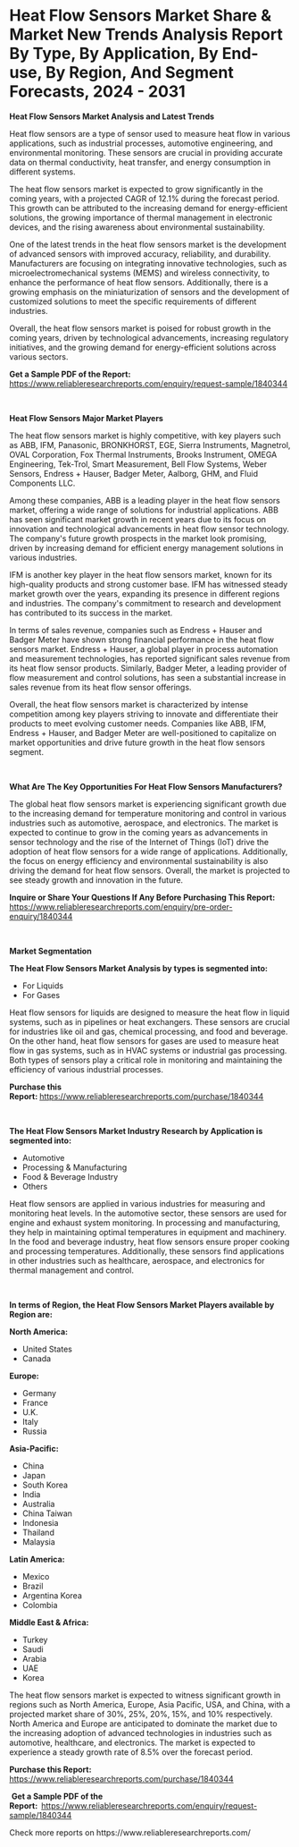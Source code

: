<p><h1>Heat Flow Sensors Market Share & Market New Trends Analysis Report By Type, By Application, By End-use, By Region, And Segment Forecasts, 2024 - 2031</h1></p><p><strong>Heat Flow Sensors Market Analysis and Latest Trends</strong></p>
<p><p>Heat flow sensors are a type of sensor used to measure heat flow in various applications, such as industrial processes, automotive engineering, and environmental monitoring. These sensors are crucial in providing accurate data on thermal conductivity, heat transfer, and energy consumption in different systems.</p><p>The heat flow sensors market is expected to grow significantly in the coming years, with a projected CAGR of 12.1% during the forecast period. This growth can be attributed to the increasing demand for energy-efficient solutions, the growing importance of thermal management in electronic devices, and the rising awareness about environmental sustainability.</p><p>One of the latest trends in the heat flow sensors market is the development of advanced sensors with improved accuracy, reliability, and durability. Manufacturers are focusing on integrating innovative technologies, such as microelectromechanical systems (MEMS) and wireless connectivity, to enhance the performance of heat flow sensors. Additionally, there is a growing emphasis on the miniaturization of sensors and the development of customized solutions to meet the specific requirements of different industries.</p><p>Overall, the heat flow sensors market is poised for robust growth in the coming years, driven by technological advancements, increasing regulatory initiatives, and the growing demand for energy-efficient solutions across various sectors.</p></p>
<p><strong>Get a Sample PDF of the Report:&nbsp;</strong> <a href="https://www.reliableresearchreports.com/enquiry/request-sample/1840344">https://www.reliableresearchreports.com/enquiry/request-sample/1840344</a></p>
<p>&nbsp;</p>
<p><strong>Heat Flow Sensors Major Market Players</strong></p>
<p><p>The heat flow sensors market is highly competitive, with key players such as ABB, IFM, Panasonic, BRONKHORST, EGE, Sierra Instruments, Magnetrol, OVAL Corporation, Fox Thermal Instruments, Brooks Instrument, OMEGA Engineering, Tek-Trol, Smart Measurement, Bell Flow Systems, Weber Sensors, Endress + Hauser, Badger Meter, Aalborg, GHM, and Fluid Components LLC.</p><p>Among these companies, ABB is a leading player in the heat flow sensors market, offering a wide range of solutions for industrial applications. ABB has seen significant market growth in recent years due to its focus on innovation and technological advancements in heat flow sensor technology. The company's future growth prospects in the market look promising, driven by increasing demand for efficient energy management solutions in various industries.</p><p>IFM is another key player in the heat flow sensors market, known for its high-quality products and strong customer base. IFM has witnessed steady market growth over the years, expanding its presence in different regions and industries. The company's commitment to research and development has contributed to its success in the market.</p><p>In terms of sales revenue, companies such as Endress + Hauser and Badger Meter have shown strong financial performance in the heat flow sensors market. Endress + Hauser, a global player in process automation and measurement technologies, has reported significant sales revenue from its heat flow sensor products. Similarly, Badger Meter, a leading provider of flow measurement and control solutions, has seen a substantial increase in sales revenue from its heat flow sensor offerings.</p><p>Overall, the heat flow sensors market is characterized by intense competition among key players striving to innovate and differentiate their products to meet evolving customer needs. Companies like ABB, IFM, Endress + Hauser, and Badger Meter are well-positioned to capitalize on market opportunities and drive future growth in the heat flow sensors segment.</p></p>
<p>&nbsp;</p>
<p><strong>What Are The Key Opportunities For Heat Flow Sensors Manufacturers?</strong></p>
<p><p>The global heat flow sensors market is experiencing significant growth due to the increasing demand for temperature monitoring and control in various industries such as automotive, aerospace, and electronics. The market is expected to continue to grow in the coming years as advancements in sensor technology and the rise of the Internet of Things (IoT) drive the adoption of heat flow sensors for a wide range of applications. Additionally, the focus on energy efficiency and environmental sustainability is also driving the demand for heat flow sensors. Overall, the market is projected to see steady growth and innovation in the future.</p></p>
<p><strong>Inquire or Share Your Questions If Any Before Purchasing This Report:</strong> <a href="https://www.reliableresearchreports.com/enquiry/pre-order-enquiry/1840344">https://www.reliableresearchreports.com/enquiry/pre-order-enquiry/1840344</a></p>
<p>&nbsp;</p>
<p><strong>Market Segmentation</strong></p>
<p><strong>The Heat Flow Sensors Market Analysis by types is segmented into:</strong></p>
<p><ul><li>For Liquids</li><li>For Gases</li></ul></p>
<p><p>Heat flow sensors for liquids are designed to measure the heat flow in liquid systems, such as in pipelines or heat exchangers. These sensors are crucial for industries like oil and gas, chemical processing, and food and beverage. On the other hand, heat flow sensors for gases are used to measure heat flow in gas systems, such as in HVAC systems or industrial gas processing. Both types of sensors play a critical role in monitoring and maintaining the efficiency of various industrial processes.</p></p>
<p><strong>Purchase this Report:&nbsp;</strong><a href="https://www.reliableresearchreports.com/purchase/1840344">https://www.reliableresearchreports.com/purchase/1840344</a></p>
<p>&nbsp;</p>
<p><strong>The Heat Flow Sensors Market Industry Research by Application is segmented into:</strong></p>
<p><ul><li>Automotive</li><li>Processing & Manufacturing</li><li>Food & Beverage Industry</li><li>Others</li></ul></p>
<p><p>Heat flow sensors are applied in various industries for measuring and monitoring heat levels. In the automotive sector, these sensors are used for engine and exhaust system monitoring. In processing and manufacturing, they help in maintaining optimal temperatures in equipment and machinery. In the food and beverage industry, heat flow sensors ensure proper cooking and processing temperatures. Additionally, these sensors find applications in other industries such as healthcare, aerospace, and electronics for thermal management and control.</p></p>
<p>&nbsp;</p>
<p><strong>In terms of Region, the Heat Flow Sensors Market Players available by Region are:</strong></p>
<p>
    <p> <strong> North America: </strong>
        <ul>
            <li>United States</li>
            <li>Canada</li>
        </ul>
        </p> 
    <p> <strong> Europe: </strong>
        <ul>
            <li>Germany</li>
            <li>France</li>
            <li>U.K.</li>
            <li>Italy</li>
            <li>Russia</li>
        </ul>
        </p> 
    <p> <strong> Asia-Pacific: </strong>
        <ul>
            <li>China</li>
            <li>Japan</li>
            <li>South Korea</li>
            <li>India</li>
            <li>Australia</li>
            <li>China Taiwan</li>
            <li>Indonesia</li>
            <li>Thailand</li>
            <li>Malaysia</li>
        </ul>
        </p> 
    <p> <strong> Latin America: </strong>
        <ul>
            <li>Mexico</li>
            <li>Brazil</li>
            <li>Argentina Korea</li>
            <li>Colombia</li>
        </ul>
        </p> 
    <p> <strong> Middle East & Africa: </strong>
        <ul>
            <li>Turkey</li>
            <li>Saudi</li>
            <li>Arabia</li>
            <li>UAE</li>
            <li>Korea</li>
        </ul>
    </p>
    </p>
<p><p>The heat flow sensors market is expected to witness significant growth in regions such as North America, Europe, Asia Pacific, USA, and China, with a projected market share of 30%, 25%, 20%, 15%, and 10% respectively. North America and Europe are anticipated to dominate the market due to the increasing adoption of advanced technologies in industries such as automotive, healthcare, and electronics. The market is expected to experience a steady growth rate of 8.5% over the forecast period.</p></p>
<p><strong>Purchase this Report: </strong><a href="https://www.reliableresearchreports.com/purchase/1840344">https://www.reliableresearchreports.com/purchase/1840344</a></p>
<p>&nbsp;<strong>Get a Sample PDF of the Report:&nbsp;&nbsp;</strong><a href="https://www.reliableresearchreports.com/enquiry/request-sample/1840344">https://www.reliableresearchreports.com/enquiry/request-sample/1840344</a></p>
<p><strong></strong></p>
<p>Check more reports on https://www.reliableresearchreports.com/</p>